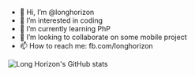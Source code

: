 - 👋 Hi, I’m @longhorizon
- 👀 I’m interested in coding
- 🌱 I’m currently learning PhP
- 💞️ I’m looking to collaborate on some mobile project
- 📫 How to reach me: fb.com/longhorizon

![Long Horizon's GitHub stats](https://github-readme-stats.vercel.app/api?username=longhorizon&show_icons=true&theme=radical)

